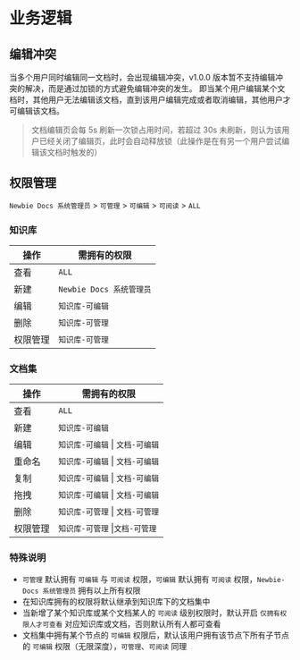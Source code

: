 # 业务逻辑

## 编辑冲突

当多个用户同时编辑同一文档时，会出现编辑冲突，v1.0.0 版本暂不支持编辑冲突的解决，而是通过加锁的方式避免编辑冲突的发生。
即当某个用户编辑某个文档时，其他用户无法编辑该文档，直到该用户编辑完成或者取消编辑，其他用户才可编辑该文档。

> 文档编辑页会每 5s 刷新一次锁占用时间，若超过 30s 未刷新，则认为该用户已经关闭了编辑页，此时会自动释放锁（此操作是在有另一个用户尝试编辑该文档时触发的）

## 权限管理

`Newbie Docs 系统管理员` > `可管理` > `可编辑` > `可阅读` > `ALL`

### 知识库

| 操作     | 需拥有的权限             |
| -------- | ------------------------ |
| 查看     | `ALL`                    |
| 新建     | `Newbie Docs 系统管理员` |
| 编辑     | `知识库-可编辑`          |
| 删除     | `知识库-可管理`          |
| 权限管理 | `知识库-可管理`          |

### 文档集

| 操作     | 需拥有的权限                     |
| -------- | -------------------------------- |
| 查看     | `ALL`                            |
| 新建     | `知识库-可编辑`                  |
| 编辑     | `知识库-可编辑` \| `文档-可编辑` |
| 重命名   | `知识库-可编辑` \| `文档-可编辑` |
| 复制     | `知识库-可编辑` \| `文档-可编辑` |
| 拖拽     | `知识库-可编辑` \| `文档-可编辑` |
| 删除     | `知识库-可管理` \| `文档-可管理` |
| 权限管理 | `知识库-可管理` \|`文档-可管理`  |

### 特殊说明

- `可管理` 默认拥有 `可编辑` 与 `可阅读` 权限，`可编辑` 默认拥有 `可阅读` 权限，`Newbie-Docs 系统管理员` 拥有以上所有权限
- 在知识库拥有的权限将默认继承到知识库下的文档集中
- 当新增了某个知识库或某个文档某人的 `可阅读` 级别权限时，默认开启 `仅拥有权限人才可查看` 对应知识库或文档，否则默认所有人都可查看
- 文档集中拥有某个节点的 `可编辑` 权限后，默认该用户拥有该节点下所有子节点的 `可编辑` 权限（无限深度），`可管理`、`可阅读` 同理